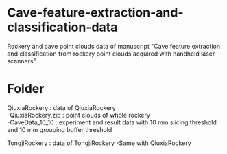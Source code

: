 # Cave-feature-extraction-and-classification-data
Rockery and cave point clouds data of manuscript "Cave feature extraction and classification from rockery point clouds acquired with handheld laser scanners"

# Folder
QiuxiaRockery : data of QiuxiaRockery         
	-QiuxiaRockery.zip : point clouds of whole rockery     
	-CaveData_10_10 : experiment and result data with  10 mm slicing threshold  and 10 mm grouping buffer threshold         


TongjiRockery : data of TongjiRockery
-Same with QiuxiaRockery